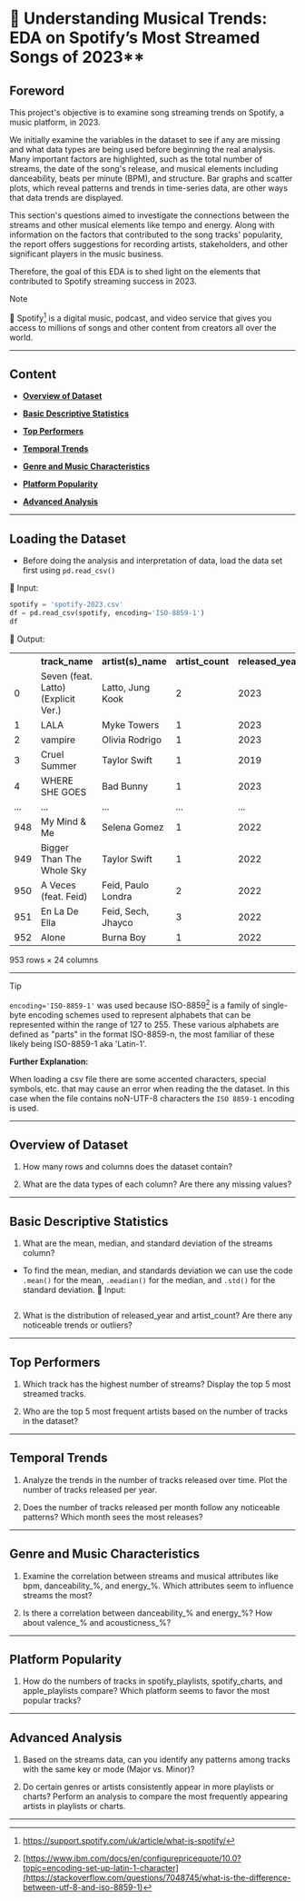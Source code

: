 
# 🎵 Understanding Musical Trends: EDA on Spotify’s Most Streamed Songs of 2023**

## Foreword

This project's objective is to examine song streaming trends on Spotify, a music platform, in 2023.

We initially examine the variables in the dataset to see if any are missing and what data types are being used before beginning the real analysis. Many important factors are highlighted, such as the total number of streams, the date of the song's release, and musical elements including danceability, beats per minute (BPM), and structure. 
Bar graphs and scatter plots, which reveal patterns and trends in time-series data, are other ways that data trends are displayed.

This section's questions aimed to investigate the connections between the streams and other musical elements like tempo and energy. 
Along with information on the factors that contributed to the song tracks' popularity, the report offers suggestions for recording artists, stakeholders, and other significant players in the music business. 

Therefore, the goal of this EDA is to shed light on the elements that contributed to Spotify streaming success in 2023.

> [!Note]
> 📖 Spotify[^1] is a digital music, podcast, and video service that gives you access to millions of songs and other content from creators all over the world.

[^1]: https://support.spotify.com/uk/article/what-is-spotify/

---

## Content

- **[Overview of Dataset](#overview-of-dataset)**

- **[Basic Descriptive Statistics](#basic-descriptive-statistics)**

- **[Top Performers](#top-performers)**

- **[Temporal Trends](#temporal-trends)**

- **[Genre and Music Characteristics](#genre-and-music-characteristics)**

- **[Platform Popularity](#platform-popularity)**

- **[Advanced Analysis](#advanced-analysis)**

---

## Loading the Dataset
- Before doing the analysis and interpretation of data, load the data set first using `pd.read_csv()`

🌱 Input:
```python
spotify = 'spotify-2023.csv'
df = pd.read_csv(spotify, encoding='ISO-8859-1')
df
```
🌳 Output:
<table>
  <tr>
    <th></th>
    <th>track_name</th>
    <th>artist(s)_name</th>
    <th>artist_count</th>
    <th>released_year</th>
    <th>released_month</th>
    <th>released_day</th>
    <th>in_spotify_playlists</th>
    <th>in_spotify_charts</th>
    <th>streams</th>
    <th>in_apple_playlists</th>
    <th>...</th>
    <th>bpm</th>
    <th>key</th>
    <th>mode</th>
    <th>danceability_%</th>
    <th>valence_%</th>
    <th>energy_%</th>
    <th>acousticness_%</th>
    <th>instrumentalness_%</th>
    <th>liveness_%</th>
    <th>speechiness_%</th>
  </tr>
  <tr>
    <td>0</td>
    <td>Seven (feat. Latto) (Explicit Ver.)</td>
    <td>Latto, Jung Kook	</td>
    <td>2</td>
    <td>2023</td>
    <td>7</td>
    <td>14</td>
    <td>553</td>
    <td>147</td>
    <td>141381703	</td>
    <td>43</td>
    <td>...</td>
    <td>125</td>
    <td>B</td>
    <td>Major</td>
    <td>80</td>
    <td>89</td>
    <td>83</td>
    <td>31</td>
    <td>0</td>
    <td>8</td>
    <td>4</td>
  </tr>
 <tr>
   <td>1</td>
    <td>LALA</td>
    <td>Myke Towers</td>
    <td>1</td>
    <td>2023</td>
    <td>3</td>
    <td>23</td>
    <td>1474</td>
    <td>48</td>
    <td>133716286	</td>
    <td>48</td>
    <td>...</td>
    <td>92</td>
    <td>C#</td>
    <td>Major</td>
    <td>71</td>
    <td>61</td>
    <td>74</td>
    <td>7</td>
    <td>0</td>
    <td>10</td>
    <td>4</td>
  </tr>
 <tr>
    <td>2</td>
    <td>vampire</td>
    <td>Olivia Rodrigo</td>
    <td>1</td>
    <td>2023</td>
    <td>6</td>
    <td>30</td>
    <td>1397</td>
    <td>113</td>
    <td>140003974	</td>
    <td>94</td>
    <td>...</td>
    <td>138</td>
    <td>F</td>
    <td>Major</td>
    <td>51</td>
    <td>32</td>
    <td>53</td>
    <td>17</td>
    <td>0</td>
    <td>31</td>
    <td>6</td>
  </tr>
  <tr>
    <td>3</td>
    <td>Cruel Summer</td>
    <td>Taylor Swift</td>
    <td>1</td>
    <td>2019</td>
    <td>8</td>
    <td>23</td>
    <td>7858</td>
    <td>100</td>
    <td>800840817	</td>
    <td>116</td>
    <td>...</td>
    <td>170</td>
    <td>A</td>
    <td>Major</td>
    <td>55</td>
    <td>58</td>
    <td>72</td>
    <td>11</td>
    <td>0</td>
    <td>11</td>
    <td>15</td>
  </tr>
  <tr>
    <td>4</td>
    <td>WHERE SHE GOES</td>
    <td>Bad Bunny</td>
    <td>1</td>
    <td>2023</td>
    <td>5</td>
    <td>18</td>
    <td>3133</td>
    <td>50</td>
    <td>303236322	</td>
    <td>84</td>
    <td>...</td>
    <td>144</td>
    <td>A</td>
    <td>Minor</td>
    <td>65</td>
    <td>23</td>
    <td>80</td>
    <td>14</td>
    <td>63</td>
    <td>11</td>
    <td>6</td>
  </tr>
  <tr>
    <td>...</td>
    <td>...</td>
    <td>...</td>
    <td>...</td>
    <td>...</td>
    <td>...</td>
    <td>...</td>
    <td>...</td>
    <td>...</td>
    <td>...</td>
    <td>...</td>
    <td>...</td>
    <td>...</td>
    <td>...</td>
    <td>...</td>
    <td>...</td>
    <td>...</td>
    <td>...</td>
    <td>...</td>
    <td>...</td>
    <td>...</td>
    <td>...</td>
  </tr>
  <tr>
    <td>948</td>
    <td>My Mind & Me</td>
    <td>Selena Gomez</td>
    <td>1</td>
    <td>2022</td>
    <td>11</td>
    <td>3</td>
    <td>953</td>
    <td>0</td>
    <td>91473363	</td>
    <td>61</td>
    <td>...</td>
    <td>144</td>
    <td>A</td>
    <td>Major</td>
    <td>60</td>
    <td>24</td>
    <td>39</td>
    <td>57</td>
    <td>0</td>
    <td>8</td>
    <td>3</td>
  </tr>
  <tr>
    <td>949</td>
    <td>Bigger Than The Whole Sky</td>
    <td>Taylor Swift</td>
    <td>1</td>
    <td>2022</td>
    <td>10</td>
    <td>21</td>
    <td>1180</td>
    <td>0</td>
    <td>121871870</td>
    <td>4</td>
    <td>...</td>
    <td>166</td>
    <td>F#</td>
    <td>Major</td>
    <td>42</td>
    <td>7</td>
    <td>24</td>
    <td>83</td>
    <td>1</td>
    <td>12</td>
    <td>6</td>
  </tr>
  <tr>
    <td>950</td>
    <td>A Veces (feat. Feid)</td>
    <td>Feid, Paulo Londra</td>
    <td>2</td>
    <td>2022</td>
    <td>11</td>
    <td>3</td>
    <td>573</td>
    <td>0</td>
    <td>73513683</td>
    <td>2</td>
    <td>...</td>
    <td>92</td>
    <td>C#</td>
    <td>Major</td>
    <td>80</td>
    <td>81</td>
    <td>67</td>
    <td>4</td>
    <td>0</td>
    <td>8</td>
    <td>6</td>
  </tr>
  <tr>
    <td>951</td>
    <td>En La De Ella</td>
    <td>Feid, Sech, Jhayco</td>
    <td>3</td>
    <td>2022</td>
    <td>10</td>
    <td>20</td>
    <td>1320</td>
    <td>0</td>
    <td>133895612</td>
    <td>29</td>
    <td>...</td>
    <td>97</td>
    <td>C#</td>
    <td>Major</td>
    <td>82</td>
    <td>67</td>
    <td>77</td>
    <td>8</td>
    <td>0</td>
    <td>12</td>
    <td>5</td>
  </tr>
  <tr>
    <td>952</td>
    <td>Alone</td>
    <td>Burna Boy</td>
    <td>1</td>
    <td>2022</td>
    <td>11</td>
    <td>4</td>
    <td>782</td>
    <td>2</td>
    <td>96007391</td>
    <td>27</td>
    <td>...</td>
    <td>90</td>
    <td>E</td>
    <td>Minor</td>
    <td>61</td>
    <td>32</td>
    <td>67</td>
    <td>15</td>
    <td>0</td>
    <td>11</td>
    <td>5</td>
  </tr>
</table>
953 rows × 24 columns

---

> [!Tip]
> `encoding='ISO-8859-1'` was used because ISO-8859[^2] is a family of single-byte encoding schemes used to represent alphabets that can be represented within the range of 127 to 255. These various alphabets are defined as "parts" in the format ISO-8859-n, the most familiar of these likely being ISO-8859-1 aka 'Latin-1'.

**Further Explanation:**

When loading a csv file there are some accented characters, special symbols, etc. that may cause an error when reading the the dataset. In this case when the file contains noN-UTF-8 characters the `ISO 8859-1` encoding is used.

[^2]: [https://www.ibm.com/docs/en/configurepricequote/10.0?topic=encoding-set-up-latin-1-character](https://stackoverflow.com/questions/7048745/what-is-the-difference-between-utf-8-and-iso-8859-1)

---

## Overview of Dataset
1. How many rows and columns does the dataset contain?


2. What are the data types of each column? Are there any missing values?

---

## Basic Descriptive Statistics
1. What are the mean, median, and standard deviation of the streams column?
- To find the mean, median, and standards deviation we can use the code `.mean()` for the mean, `.meadian()` for the median, and `.std()` for the standard deviation.
🌱 Input:
```python

```
  
2. What is the distribution of released_year and artist_count? Are there any noticeable trends or outliers?


---

## Top Performers
1. Which track has the highest number of streams? Display the top 5 most streamed tracks.

2. Who are the top 5 most frequent artists based on the number of tracks in the dataset?


---

## Temporal Trends
1. Analyze the trends in the number of tracks released over time. Plot the number of tracks released per year.

2. Does the number of tracks released per month follow any noticeable patterns? Which month sees the most releases?


---

## Genre and Music Characteristics
1. Examine the correlation between streams and musical attributes like bpm, danceability_%, and energy_%. Which attributes seem to influence streams the most?

2. Is there a correlation between danceability_% and energy_%? How about valence_% and acousticness_%?


---

## Platform Popularity
1. How do the numbers of tracks in spotify_playlists, spotify_charts, and apple_playlists compare? Which platform seems to favor the most popular tracks?


---

## Advanced Analysis
1. Based on the streams data, can you identify any patterns among tracks with the same key or mode (Major vs. Minor)?

2. Do certain genres or artists consistently appear in more playlists or charts? Perform an analysis to compare the most frequently appearing artists in playlists or charts.


---

























